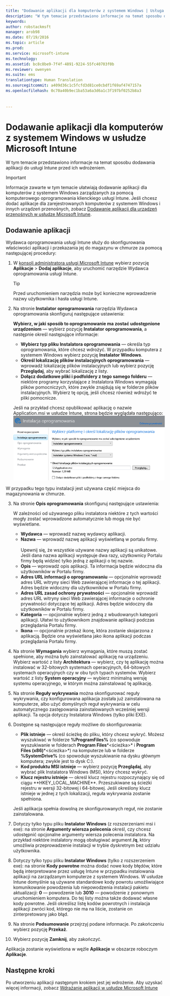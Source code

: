 ```yaml
---
title: "Dodawanie aplikacji dla komputerów z systemem Windows | Usługa Microsoft Intune"
description: "W tym temacie przedstawiono informacje na temat sposobu dodawania aplikacji na komputerach do usługi Intune przed ich wdrożeniem."
keywords: 
author: robstackmsft
manager: arob98
ms.date: 07/19/2016
ms.topic: article
ms.prod: 
ms.service: microsoft-intune
ms.technology: 
ms.assetid: bc8c8be9-7f4f-4891-9224-55fc40703f0b
ms.reviewer: owenyen
ms.suite: ems
translationtype: Human Translation
ms.sourcegitcommit: a409d36c1c5fcfd3d81ce0cbdf1f69af4747157a
ms.openlocfilehash: 0c70a40b9ec1ba53a6a3d6a1c3f197bf0252b8a3


---
```


# Dodawanie aplikacji dla komputerów z systemem Windows w usłudze Microsoft Intune

W tym temacie przedstawiono informacje na temat sposobu dodawania aplikacji do usługi Intune przed ich wdrożeniem.

> [!IMPORTANT]
> Informacje zawarte w tym temacie ułatwiają dodawanie aplikacji dla komputerów z systemem Windows zarządzanych za pomocą komputerowego oprogramowania klienckiego usługi Intune. Jeśli chcesz dodać aplikacje dla zarejestrowanych komputerów z systemem Windows i innych urządzeń przenośnych, zobacz [Dodawanie aplikacji dla urządzeń przenośnych w usłudze Microsoft Intune](add-apps-for-mobile-devices-in-microsoft-intune.md).


## Dodawanie aplikacji
Wydawca oprogramowania usługi Intune służy do skonfigurowania właściwości aplikacji i przekazania jej do magazynu w chmurze za pomocą następującej procedury:

1.  W [konsoli administratora usługi Microsoft Intune](https://manage.microsoft.com) wybierz pozycję **Aplikacje** &gt; **Dodaj aplikacje**, aby uruchomić narzędzie Wydawca oprogramowania usługi Intune.

    > [!TIP]
    > Przed uruchomieniem narzędzia może być konieczne wprowadzenie nazwy użytkownika i hasła usługi Intune.



2.  Na stronie **Instalator oprogramowania** narzędzia Wydawca oprogramowania skonfiguruj następujące ustawienia:

    **Wybierz, w jaki sposób to oprogramowanie ma zostać udostępnione urządzeniom** — wybierz pozycję **Instalator oprogramowania**, a następnie określ następujące informacje:

    - **Wybierz typ pliku Instalatora oprogramowania** — określa typ oprogramowania, które chcesz wdrożyć. W przypadku komputera z systemem Windows wybierz pozycję **Instalator Windows**.
    - **Określ lokalizację plików instalacyjnych oprogramowania** — wprowadź lokalizację plików instalacyjnych lub wybierz pozycję **Przeglądaj**, aby wybrać lokalizację z listy.
    - **Dołącz dodatkowe pliki i podfoldery z tego samego folderu** — niektóre programy korzystające z Instalatora Windows wymagają plików pomocniczych, które zwykle znajdują się w folderze plików instalacyjnych. Wybierz tę opcję, jeśli chcesz również wdrożyć te pliki pomocnicze.

    Jeśli na przykład chcesz opublikować aplikację o nazwie Application.msi w usłudze Intune, strona będzie wyglądała następująco: ![Wydawca oprogramowania komputerowego](./media/publisher-for-pc.png)

   W przypadku tego typu instalacji jest używana część miejsca do magazynowania w chmurze.

3.  Na stronie **Opis oprogramowania** skonfiguruj następujące ustawienia:

    W zależności od używanego pliku instalatora niektóre z tych wartości mogły zostać wprowadzone automatycznie lub mogą nie być wyświetlane.

    - **Wydawca** — wprowadź nazwę wydawcy aplikacji.
    - **Nazwa** — wprowadź nazwę aplikacji wyświetlaną w portalu firmy.<br /><br />Upewnij się, że wszystkie używane nazwy aplikacji są unikatowe. Jeśli dana nazwa aplikacji występuje dwa razy, użytkownicy Portalu firmy będą widzieć tylko jedną z aplikacji o tej nazwie.
    - **Opis** — wprowadź opis aplikacji. Ta informacja będzie widoczna dla użytkowników w Portalu firmy.
    - **Adres URL informacji o oprogramowaniu** — opcjonalnie wprowadź adres URL witryny sieci Web zawierającej informacje o tej aplikacji. Adres będzie widoczny dla użytkowników w Portalu firmy.
    - **Adres URL zasad ochrony prywatności** — opcjonalnie wprowadź adres URL witryny sieci Web zawierającej informacje o ochronie prywatności dotyczące tej aplikacji. Adres będzie widoczny dla użytkowników w Portalu firmy.
    - **Kategoria** — opcjonalnie wybierz jedną z wbudowanych kategorii aplikacji. Ułatwi to użytkownikom znajdowanie aplikacji podczas przeglądania Portalu firmy.
    - **Ikona** — opcjonalnie przekaż ikonę, która zostanie skojarzona z aplikacją. Będzie ona wyświetlana jako ikona aplikacji podczas przeglądania Portalu firmy.



4.  Na stronie **Wymagania** wybierz wymagania, które muszą zostać spełnione, aby można było zainstalować aplikację na urządzeniu. Wybierz wartość z listy **Architektura** — wybierz, czy tę aplikację można instalować w 32-bitowych systemach operacyjnych, 64-bitowych systemach operacyjnych czy w obu tych typach systemów. Wybierz wartość z listy **System operacyjny** — wybierz minimalną wersję systemu operacyjnego, w którym można zainstalować tę aplikację.

5.  Na stronie **Reguły wykrywania** można skonfigurować reguły wykrywania, czy konfigurowana aplikacja została już zainstalowana na komputerze, albo użyć domyślnych reguł wykrywania w celu automatycznego zastępowania zainstalowanych wcześniej wersji aplikacji. Ta opcja dotyczy Instalatora Windows (tylko pliki EXE).
6.  
    Dostępne są następujące reguły możliwe do skonfigurowania:
    - **Plik istnieje** — określ ścieżkę do pliku, który chcesz wykryć. Możesz wyszukiwać w folderze **%ProgramFiles%** (co spowoduje wyszukiwanie w folderach **Program Files**\*&lt;ścieżka&gt;* i **Program Files (x86)**\*&lt;ścieżka&gt;*) na komputerze lub w folderze **%SystemDrive%** (co spowoduje wyszukiwanie na dysku głównym komputera; zwykle jest to dysk C:).
    - **Kod produktu MSI istnieje** — wybierz pozycję **Przeglądaj**, aby wybrać plik Instalatora Windows (MSI), który chcesz wykryć. 
    - **Klucz rejestru istnieje** — określ klucz rejestru rozpoczynający się od ciągu **HKEY_LOCAL_MACHINE\**. Przeszukiwane są ścieżki rejestru w wersji 32-bitowej i 64-bitowej. Jeśli określony klucz istnieje w jednej z tych lokalizacji, reguła wykrywania zostanie spełniona.

    Jeśli aplikacja spełnia dowolną ze skonfigurowanych reguł, nie zostanie zainstalowana.

7.  Dotyczy tylko typu pliku **Instalator Windows** (z rozszerzeniami msi i exe): na stronie **Argumenty wiersza polecenia** określ, czy chcesz udostępnić opcjonalne argumenty wiersza polecenia instalatora. Na przykład niektóre instalatory mogą obsługiwać argument **/q**, który umożliwia przeprowadzenie instalacji w trybie dyskretnym bez udziału użytkownika.

8.  Dotyczy tylko typu pliku **Instalator Windows** (tylko z rozszerzeniem exe): na stronie **Kody powrotne** można dodać nowe kody błędów, które będą interpretowane przez usługę Intune w przypadku instalowania aplikacji na zarządzanym komputerze z systemem Windows.
    W usłudze Intune domyślnie są używane standardowe kody powrotu umożliwiające komunikowanie powodzenia lub niepowodzenia instalacji pakietu aktualizacji: **0** — powodzenie lub **3010** — powodzenie z ponownym uruchomieniem komputera. Do tej listy można także dodawać własne kody powrotne. Jeśli określisz listę kodów powrotnych i instalacja aplikacji zwróci kod, którego nie ma na liście, zostanie on zinterpretowany jako błąd.

9.  Na stronie **Podsumowanie** przejrzyj podane informacje. Po zakończeniu wybierz pozycję **Przekaż**.

10. Wybierz pozycję **Zamknij**, aby zakończyć.

Aplikacja zostanie wyświetlona w węźle **Aplikacje** w obszarze roboczym **Aplikacje**.

## Następne kroki

Po utworzeniu aplikacji następnym krokiem jest jej wdrożenie. Aby uzyskać więcej informacji, zobacz [Wdrażanie aplikacji w usłudze Microsoft Intune](deploy-apps.md)


<!--HONumber=Jul16_HO3-->


